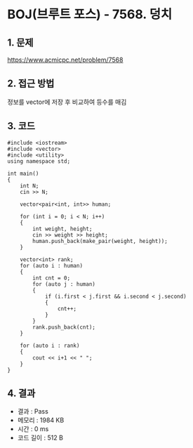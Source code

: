 # BOJ(브루트 포스) - 7568. 덩치

## 1. 문제  
https://www.acmicpc.net/problem/7568
## 2. 접근 방법  
정보를 vector에 저장 후 비교하여 등수를 매김
## 3. 코드  
```
#include <iostream>
#include <vector>
#include <utility>
using namespace std;

int main()
{
	int N;
	cin >> N;

	vector<pair<int, int>> human;

	for (int i = 0; i < N; i++)
	{
		int weight, height;
		cin >> weight >> height;
		human.push_back(make_pair(weight, height));
	}

	vector<int> rank;
	for (auto i : human)
	{
		int cnt = 0;
		for (auto j : human)
		{
			if (i.first < j.first && i.second < j.second)
			{
				cnt++;
			}
		}
		rank.push_back(cnt);
	}

	for (auto i : rank)
	{
		cout << i+1 << " ";
	}
}
```
## 4. 결과
- 결과 : Pass
- 메모리 : 1984 KB
- 시간 : 0 ms
- 코드 길이 : 512 B